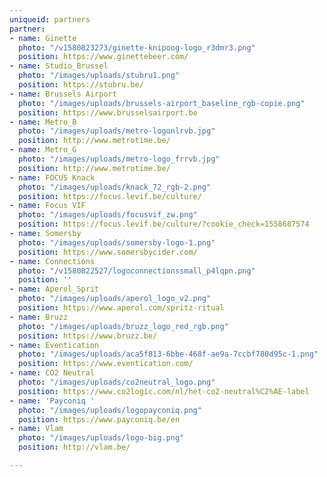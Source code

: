 ```yaml
---
uniqueid: partners
partner:
- name: Ginette
  photo: "/v1580823273/ginette-knipoog-logo_r3dmr3.png"
  position: https://www.ginettebeer.com/
- name: Studio_Brussel
  photo: "/images/uploads/stubru1.png"
  position: https://stubru.be/
- name: Brussels Airport
  photo: "/images/uploads/brussels-airport_baseline_rgb-copie.png"
  position: https://www.brusselsairport.be
- name: Metro_B
  photo: "/images/uploads/metro-logonlrvb.jpg"
  position: http://www.metrotime.be/
- name: Metro_G
  photo: "/images/uploads/metro-logo_frrvb.jpg"
  position: http://www.metrotime.be/
- name: FOCUS Knack
  photo: "/images/uploads/knack_72_rgb-2.png"
  position: https://focus.levif.be/culture/
- name: Focus VIF
  photo: "/images/uploads/focusvif_zw.png"
  position: https://focus.levif.be/culture/?cookie_check=1558687574
- name: Somersby
  photo: "/images/uploads/somersby-logo-1.png"
  position: https://www.somersbycider.com/
- name: Connections
  photo: "/v1580822527/logoconnectionssmall_p4lqpn.png"
  position: ''
- name: Aperol_Sprit
  photo: "/images/uploads/aperol_logo_v2.png"
  position: https://www.aperol.com/spritz-ritual
- name: Bruzz
  photo: "/images/uploads/bruzz_logo_red_rgb.png"
  position: https://www.bruzz.be/
- name: Eventication
  photo: "/images/uploads/aca5f813-6bbe-468f-ae9a-7ccbf780d95c-1.png"
  position: https://www.eventication.com/
- name: CO2 Neutral
  photo: "/images/uploads/co2neutral_logo.png"
  position: https://www.co2logic.com/nl/het-co2-neutral%C2%AE-label
- name: 'Payconiq '
  photo: "/images/uploads/logopayconiq.png"
  position: https://www.payconiq.be/en
- name: Vlam
  photo: "/images/uploads/logo-big.png"
  position: http://vlam.be/

---
```

